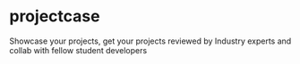 # projectcase
Showcase your projects, get your projects reviewed by Industry experts and collab with fellow student developers
